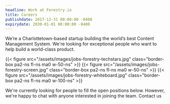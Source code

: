 ```yaml
---
headline: Work at Forestry.io
title: Careers
publishdate: 2017-12-31 00:00:00 -0400
expirydate: 2030-01-01 00:00:00 -0400
---
```


We’re a Charlottetown-based startup building the world’s best Content Management System. We're looking for exceptional people who want to help build a world-class product.

<div class="cf">
{{< figure src="/assets/images/jobs-forestry-techstars.jpg" class="border-box pa2-ns fl-ns ma0 w-50-ns" >}}
{{< figure src="/assets/images/jobs-forestry-screen.jpg" class="border-box pa2-ns fl-ns ma0 w-50-ns" >}}
{{< figure src="/assets/images/jobs-forestry-whiteboard.jpg" class="border-box pa2-ns fl-ns ma0 w-100-ns" >}}
</div>

We're currently looking for people to fill the open positions below. However, we're happy to chat with anyone interested in joining the team. Contact us
